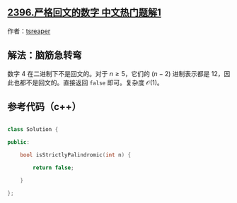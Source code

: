 ## [2396.严格回文的数字 中文热门题解1](https://leetcode.cn/problems/strictly-palindromic-number/solutions/100000/by-tsreaper-2suc)

作者：[tsreaper](https://leetcode.cn/u/tsreaper)
## 解法：脑筋急转弯
数字 $4$ 在二进制下不是回文的。对于 $n \ge 5$，它们的 $(n - 2)$ 进制表示都是 $12$，因此也都不是回文的。直接返回 `false` 即可。复杂度 $\mathcal{O}(1)$。

## 参考代码（c++）
```c++
class Solution {
public:
    bool isStrictlyPalindromic(int n) {
        return false;
    }
};
```
